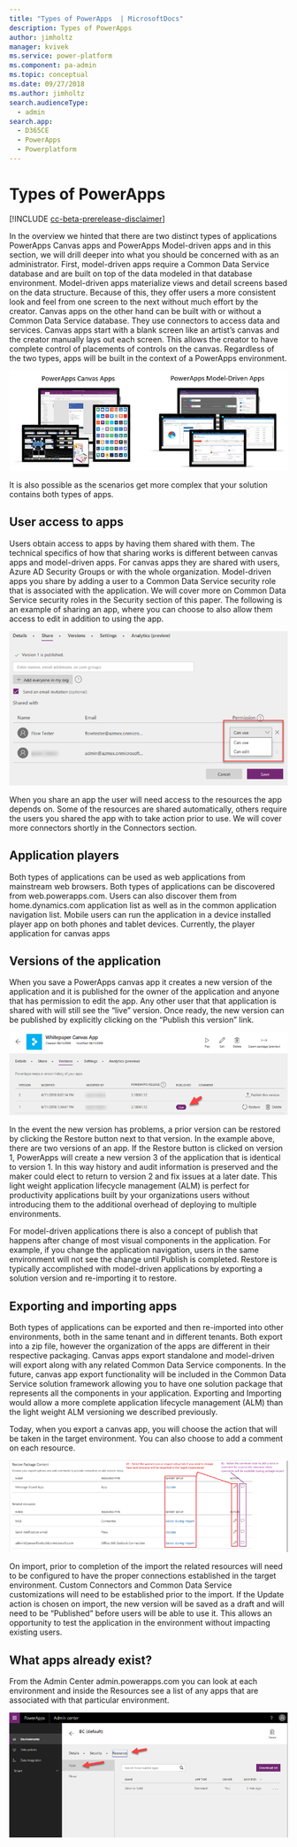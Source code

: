 ```yaml
---
title: "Types of PowerApps  | MicrosoftDocs"
description: Types of PowerApps 
author: jimholtz
manager: kvivek
ms.service: power-platform
ms.component: pa-admin
ms.topic: conceptual
ms.date: 09/27/2018
ms.author: jimholtz
search.audienceType: 
  - admin
search.app: 
  - D365CE
  - PowerApps
  - Powerplatform
---
```

# Types of PowerApps

[!INCLUDE [cc-beta-prerelease-disclaimer](../includes/cc-beta-prerelease-disclaimer.md)]

In the overview we hinted that there are two distinct types of applications PowerApps Canvas apps and PowerApps Model-driven apps and in this section, we will drill deeper into what you should be concerned with as an administrator. First, model-driven apps require a Common Data Service database and are built on top of the data modeled in that database environment. Model-driven apps materialize views and detail screens based on the data structure. Because of this, they offer users a more consistent look and feel from one screen to the next without much effort by the creator. Canvas apps on the other hand can be built with or without a Common Data Service database. They use connectors to access data and services. Canvas apps start with a blank screen like an artist’s canvas and the creator manually lays out each screen. This allows the creator to have complete control of placements of controls on the canvas. Regardless of the two types, apps will be built in the context of a PowerApps environment.

![Types of PowerApps](media/types-of-powerapps.png "Types of PowerApps")

It is also possible as the scenarios get more complex that your solution contains both types of apps.

## User access to apps

Users obtain access to apps by having them shared with them. The technical specifics of how that sharing works is different between canvas apps and model-driven apps. For canvas apps they are shared with users, Azure AD Security Groups or with the whole organization. Model-driven apps you share by adding a user to a Common Data Service security role that is associated with the application. We will cover more on Common Data Service security roles in the Security section of this paper. The following is an example of sharing an app, where you can choose to also allow them access to edit in addition to using the app.

![Set app permission](media/app-permissions.png "Set app permission")

When you share an app the user will need access to the resources the app depends on. Some of the resources are shared automatically, others require the users you shared the app with to take action prior to use. We will cover more connectors shortly in the Connectors section.

## Application players

Both types of applications can be used as web applications from mainstream web browsers. Both types of applications can be discovered from web.powerapps.com. Users can also discover them from home.dynamics.com application list as well as in the common application navigation list. Mobile users can run the application in a device installed player app on both phones and tablet devices. Currently, the player application for canvas apps

## Versions of the application

When you save a PowerApps canvas app it creates a new version of the application and it is published for the owner of the application and anyone that has permission to edit the app. Any other user that that application is shared with will still see the “live” version. Once ready, the new version can be published by explicitly clicking on the “Publish this version” link.

![App versions](media/app-versions.png "App versions")

In the event the new version has problems, a prior version can be restored by clicking the Restore button next to that version. In the example above, there are two versions of an app. If the Restore button is clicked on version 1, PowerApps will create a new version 3 of the application that is identical to version 1. In this way history and audit information is preserved and the maker could elect to return to version 2 and fix issues at a later date. This light weight application lifecycle management (ALM) is perfect for productivity applications built by your organizations users without introducing them to the additional overhead of deploying to multiple environments.

For model-driven applications there is also a concept of publish that happens after change of most visual components in the application. For example, if you change the application navigation, users in the same environment will not see the change until Publish is completed. Restore is typically accomplished with model-driven applications by exporting a solution version and re-importing it to restore. 

## Exporting and importing apps

Both types of applications can be exported and then re-imported into other environments, both in the same tenant and in different tenants. Both export into a zip file, however the organization of the apps are different in their respective packaging. Canvas apps export standalone and model-driven will export along with any related Common Data Service components. In the future, canvas app export functionality will be included in the Common Data Service solution framework allowing you to have one solution package that represents all the components in your application. Exporting and Importing would allow a more complete application lifecycle management (ALM) than the light weight ALM versioning we described previously.

Today, when you export a canvas app, you will choose the action that will be taken in the target environment. You can also choose to add a comment on each resource.

![Export app](media/export-app.png "Export app")

On import, prior to completion of the import the related resources will need to be configured to have the proper connections established in the target environment. Custom Connectors and Common Data Service customizations will need to be established prior to the import. If the Update action is chosen on import, the new version will be saved as a draft and will need to be “Published” before users will be able to use it. This allows an opportunity to test the application in the environment without impacting existing users.

## What apps already exist?

From the Admin Center admin.powerapps.com you can look at each environment and inside the Resources see a list of any apps that are associated with that particular environment.

![See list of apps](media/see-app-list.png "See list of apps")